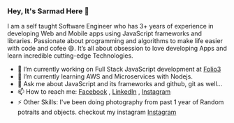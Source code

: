 ### Hey, It's Sarmad Here  👋

I am a self taught Software Engineer who has 3+ years of experience in developing Web and Mobile apps using JavaScript frameworks and libraries. Passionate about programming and algorithms to make life easier with code and cofee 😄. It’s all about obsession to love developing Apps and learn incredible cutting-edge Technologies. 

- 🔭 I’m currently working on Full Stack JavaScript development at [Folio3 ](https://folio3.com/)
- 🌱 I’m currently learning AWS and Microservices with Nodejs.
- 💬 Ask me about JavaScript and its frameworks and github, git as well...
- 📫 How to reach me: [Facebook](https://facebook.com/sir.mad) , [LinkedIn](https://linkedin.com/in/sarmadzaki) , [Instagram](https://instagram.com/isarmadzaki)
- ⚡ Other Skills: I've been doing photography from past 1 year of Random potraits and objects. checkout my instagram [Instagram](https://instagram.com/isarmadzaki)
